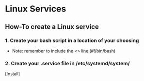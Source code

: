 # Linux Services

## How-To create a Linux service

### 1. Create your bash script in a location of your choosing
- Note: remember to include the <<shebang>> line (#!/bin/bash)

### 2. Create your <service>.service file in /etc/systemd/system/
  [Install]
